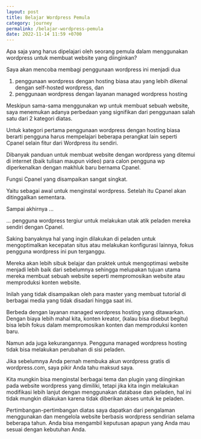 ```yaml
---
layout: post
title: Belajar Wordpress Pemula
category: journey
permalink: /belajar-wordpress-pemula
date: 2022-11-14 11:59 +0700
---
```

Apa saja yang harus dipelajari oleh seorang pemula dalam menggunakan wordpress untuk membuat website yang diinginkan?

Saya akan mencoba membagi penggunaan wordpress ini menjadi dua

1. penggunaan wordpress dengan hosting biasa atau yang lebih dikenal dengan self-hosted wordpress, dan
2. penggunaan wordpress dengan layanan managed wordpress hosting

Meskipun sama-sama menggunakan wp untuk membuat sebuah website, saya menemukan adanya perbedaan yang signifikan dari penggunaan salah satu dari 2 kategori diatas.

Untuk kategori pertama penggunaan wordpress dengan hosting biasa berarti pengguna harus mempelajari beberapa perangkat lain seperti Cpanel selain fitur dari Wordpress itu sendiri.

Dibanyak panduan untuk membuat website dengan wordpress yang ditemui di internet (baik tulisan maupun video) para calon pengguna wp diperkenalkan dengan makhluk baru bernama Cpanel. 

Fungsi Cpanel yang disampaikan sangat singkat. 

Yaitu sebagai awal untuk menginstal wordpress. Setelah itu Cpanel akan ditinggalkan sementara.

Sampai akhirnya ...

... pengguna wordpress tergiur untuk melakukan utak atik peladen mereka sendiri dengan Cpanel.

Saking banyaknya hal yang ingin dilakukan di peladen untuk mengoptimalkan kecepatan situs atau melakukan konfigurasi lainnya, fokus pengguna wordpress ini pun terganggu. 

Mereka akan lebih sibuk belajar dan praktek untuk mengoptimasi website menjadi lebih baik dari sebelumnya sehingga melupakan tujuan utama mereka membuat sebuah website seperti mempromosikan website atau memproduksi konten website.

Inilah yang tidak disampaikan oleh para master yang membuat tutorial di berbagai media yang tidak disadari hingga saat ini.

Berbeda dengan layanan managed wordpress hosting yang ditawarkan. Dengan biaya lebih mahal kita, konten kreator, (kalau bisa disebut begitu) bisa lebih fokus dalam mempromosikan konten dan memproduksi konten baru.

Namun ada juga kekurangannya. Pengguna managed wordpress hosting tidak bisa melakukan perubahan di sisi peladen. 

Jika sebelumnya Anda pernah membuka akun wordpress gratis di wordpress.com, saya pikir Anda tahu maksud saya.

Kita mungkin bisa menginstal berbagai tema dan plugin yang diinginkan pada website wordpress yang dimiliki, tetapi jika kita ingin melakukan modifikasi lebih lanjut dengan menggunakan database dan peladen, hal ini tidak mungkin dilakukan karena tidak diberikan akses untuk ke peladen.

Pertimbangan-pertimbangan diatas saya dapatkan dari pengalaman menggunakan dan mengelola website berbasis wordpress sendirian selama beberapa tahun. Anda bisa mengambil keputusan apapun yang Anda mau sesuai dengan kebutuhan Anda.